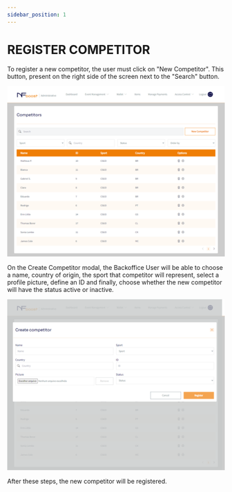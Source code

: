 ```yaml
---
sidebar_position: 1
---
```


# REGISTER COMPETITOR

To register a new competitor, the user must click on "New Competitor". This button, present on the right side of the screen next to the "Search" button.

![1](/img/printcompetidor.png)

On the Create Competitor modal, the Backoffice User will be able to choose a name, country of origin, the sport that competitor will represent, select a profile picture, define an ID and finally, choose whether the new competitor will have the status active or inactive.

![1](/img/criarcompetidor.png)

After these steps, the new competitor will be registered.